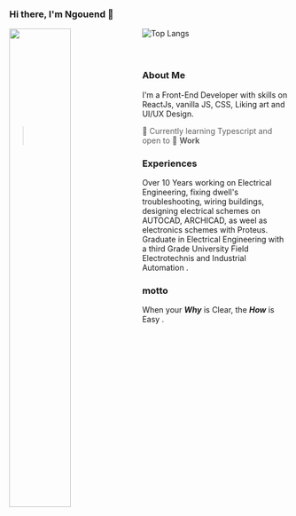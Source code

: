 ### Hi there, I'm Ngouend 👋

<img align="left" width="47%" src="https://github-readme-stats.vercel.app/api?username=BeinRain06&show_icons=true&theme=tokyonight&title_color=#eee&text_color=#005555"/>

![Top Langs](https://github-readme-stats.vercel.app/api/top-langs/?username=BeinRain06&layout=compact)
<br></br>
<br>
### **About Me**
I'm a Front-End Developer with skills on ReactJs, vanilla JS, CSS, Liking art and UI/UX Design.
>
>  🌱 Currently learning Typescript and open to   🔭 ̣**Work**
### **Experiences**
Over 10 Years working on Electrical Engineering, fixing dwell's troubleshooting, wiring buildings, designing electrical schemes on AUTOCAD, ARCHICAD, as weel as electronics schemes with Proteus.
Graduate in Electrical Engineering with a third Grade University Field Electrotechnis and Industrial Automation .

### **motto**
When your ***Why*** is Clear, the ***How*** is Easy .

<!--
**BeinRain06/BeinRain06** is a ✨ _special_ ✨ repository because its `README.md` (this file) appears on your GitHub profile.

Here are some ideas to get you started:

- 🔭 I’m currently working on ...
- 🌱 I’m currently learning ...
- 👯 I’m looking to collaborate on ...
- 🤔 I’m looking for help with ...
- 💬 Ask me about ...
- 📫 How to reach me: ...
- 😄 Pronouns: ...
- ⚡ Fun fact: ...
-->
